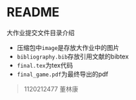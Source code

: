 # README

大作业提交文件目录介绍

- 压缩包中`image`是存放大作业中的图片
- `bibliography.bib`存放引用文献的bibtex
- `final.tex`为tex代码
- `final_game.pdf`为最终导出的pdf

> 1120212477 董林康